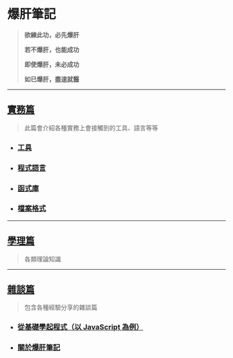 # 爆肝筆記

> **欲練此功，必先爆肝** 
> 
> **若不爆肝，也能成功**
> 
> **即使爆肝，未必成功**
>
> **如已爆肝，盡速就醫**

---

## [實務篇](./practice/README.md)

> 此篇會介紹各種實務上會接觸到的工具、語言等等

* ### [工具](./practice/tool/README.md)

* ### [程式語言](./practice/programming_language/README.md)

* ### [函式庫](./practice/library/README.md)

* ### [檔案格式](./practice/file_format/README.md)

---

## [學理篇](./theory/README.md)

> 各類理論知識

---

## [雜談篇](./other/README.md)

> 包含各種經驗分享的雜談篇

* ### [從基礎學起程式（以 JavaScript 為例）](./other/從基礎學起程式_以javascript為例/README.md)

* ### [關於爆肝筆記](./other/關於爆肝筆記/README.md)
